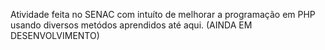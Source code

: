 Atividade feita no SENAC com intuíto de melhorar a programação em PHP usando diversos metódos aprendidos até aqui. (AINDA EM DESENVOLVIMENTO)
